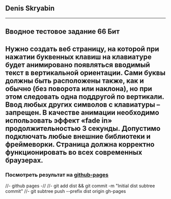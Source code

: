 ## Denis Skryabin
---

## Вводное тестовое задание 66 Бит

Нужно создать веб страницу, на которой при нажатии буквенных клавиш на клавиатуре будет анимировано появляться вводимый текст в вертикальной ориентации. 
Сами буквы должны быть расположены также, как и обычно (без поворота или наклона), но при этом следовать одна поддругой по вертикали.
Ввод любых других символов с клавиатуры – запрещен.
В качестве анимации необходимо использовать эффект «fade in» продолжительностью 3 секунды.
Допустимо подключать любые внешние библиотеки и фреймеворки.
Страница должна корректно функционировать во всех современных браузерах.
---

### Посмотреть результат на [github-pages](https://sden4.github.io/66bit_test-work/)


//- github pages -//
//- git add dist && git commit -m "Initial dist subtree commit"
//- git subtree push --prefix dist origin gh-pages
